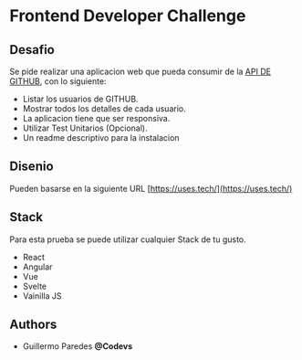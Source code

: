 # Frontend Developer Challenge

## Desafio

Se pide realizar una aplicacion web que pueda consumir de la [API DE GITHUB](https://api.github.com/), con lo siguiente:

- Listar los usuarios de GITHUB.
- Mostrar todos los detalles de cada usuario.
- La aplicacion tiene que ser responsiva.
- Utilizar Test Unitarios (Opcional).
- Un readme descriptivo para la
  instalacion

## Disenio

Pueden basarse en la siguiente URL
[https://uses.tech/](https://uses.tech/)

## Stack

Para esta prueba se puede utilizar cualquier Stack de tu gusto.

- React
- Angular
- Vue
- Svelte
- Vainilla JS

## Authors

- Guillermo Paredes **@Codevs**
